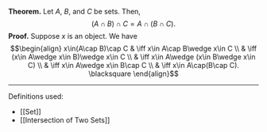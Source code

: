 **Theorem.** Let $A$, $B$, and $C$ be sets. Then, $$(A\cap B)\cap C=A\cap(B\cap C).$$
**Proof.** Suppose $x$ is an object. We have
$$\begin{align}
x\in(A\cap B)\cap C & \iff x\in A\cap B\wedge x\in C \\
 & \iff (x\in A\wedge x\in B)\wedge x\in C \\
 & \iff x\in A\wedge (x\in B\wedge x\in C) \\
 & \iff x\in A\wedge x\in B\cap C \\
 & \iff x\in A\cap(B\cap C). \blacksquare
\end{align}$$
***
Definitions used:
- [[Set]]
- [[Intersection of Two Sets]]
